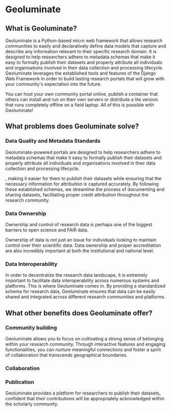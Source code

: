 # Geoluminate

## What is Geoluminate?

Geoluminate is a Python-based micro web framework that allows research communities to easily and declaratively define data models that capture and describe any information relevant to their specific research domain. It is designed to help researchers adhere to metadata schemas that make it easy to formally publish their datasets and properly attribute all individuals and organisations involved in their data collection and processing lifecycle. Geoluminate leverages the established tools and features of the Django Web Framework in order to build lasting research portals that will grow with your community's expectation into the future.


You can host your own community portal online, publish a container that others can install and run on their own servers or distribute a lite version that runs completely offline on a field laptop. All of this is possible with Geoluminate!

## What problems does Geoluminate solve?

### Data Quality and Metadata Standards

Geoluminate-powered portals are designed to help researchers adhere to metadata schemas that make it easy to formally publish their datasets and properly attribute all individuals and organisations involved in their data collection and processing lifecycle.

, making it easier for them to publish their datasets while ensuring that the necessary information for attribution is captured accurately. By following these established schemas, we streamline the process of documenting and sharing datasets, facilitating proper credit attribution throughout the research community.


### Data Ownership

Ownership and control of research data is perhaps one of the biggest barriers to open science and FAIR data.

Ownership of data is not just an issue for individuals looking to maintain control over their scientific data. Data ownership and proper accreditation are also incredibly important at both the institutional and national level.




### Data Interoperability

In order to decentralize the research data landscape, it is extremely important to facilitate data interoperability across numerous systems and platforms. This is where Geoluminate comes in. By providing a standardized schema for research data, Geoluminate ensures that data can be easily shared and integrated across different research communities and platforms.

## What other benefits does Geoluminate offer?

### Community building

Geoluminate allows you to focus on cultivating a strong sense of belonging within your research community. Through interactive features and engaging functionalities, you can nurture meaningful connections and foster a spirit of collaboration that transcends geographical boundaries.

### Collaboration


### Publication

Geoluminate provides a platform for researchers to publish their datasets, confident that their contributions will be appropriately acknowledged within the scholarly community.




